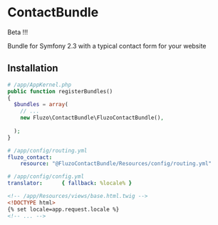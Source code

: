 ContactBundle
=============

Beta !!!

Bundle for Symfony 2.3 with a typical contact form for your website

## Installation
```php
# /app/AppKernel.php
public function registerBundles()
{
  $bundles = array(
    // ...
    new Fluzo\ContactBundle\FluzoContactBundle(),
  
  );
}
```

```yaml
# /app/config/routing.yml
fluzo_contact:
    resource: "@FluzoContactBundle/Resources/config/routing.yml"
```

```yaml
# /app/config/config.yml
translator:      { fallback: %locale% }
```

```HTML
<!-- /app/Resources/views/base.html.twig -->
<!DOCTYPE html>
{% set locale=app.request.locale %} 
<!-- ... -->
```
